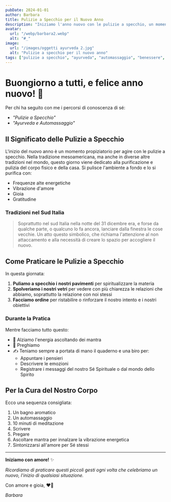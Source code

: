 ```yaml
---
pubDate: 2024-01-01
author: Barbara
title: Pulizie a Specchio per il Nuovo Anno
description: "Iniziamo l'anno nuovo con le pulizie a specchio, un momento di purificazione e rinnovamento per il corpo e la casa."
avatar:
  url: "/webp/barbara2.webp"
  alt: "#_"
image:
  url: "/images/oggetti ayurveda 2.jpg"
  alt: "Pulizie a specchio per il nuovo anno"
tags: ["pulizie a specchio", "ayurveda", "automassaggio", "benessere", "purificazione", "nuovo anno"]
---
```


# Buongiorno a tutti, e felice anno nuovo! 🎊

Per chi ha seguito con me i percorsi di conoscenza di sé:
- _"Pulizie a Specchio"_
- _"Ayurveda e Automassaggio"_

## Il Significato delle Pulizie a Specchio

L'inizio del nuovo anno è un momento propiziatorio per agire con le pulizie a specchio. Nella tradizione mesoamericana, ma anche in diverse altre tradizioni nel mondo, questo giorno viene dedicato alla purificazione e pulizia del corpo fisico e della casa. Si pulisce l'ambiente a fondo e lo si purifica con:
- Frequenze alte energetiche
- Vibrazione d'amore
- Gioia
- Gratitudine

### Tradizioni nel Sud Italia

> Soprattutto nel sud Italia nella notte del 31 dicembre era, e forse da qualche parte, o qualcuno lo fa ancora, lanciare dalla finestra le cose vecchie. Un atto questo simbolico, che richiama l'attenzione al non attaccamento e alla necessità di creare lo spazio per accogliere il nuovo.

## Come Praticare le Pulizie a Specchio

In questa giornata:
1. **Puliamo a specchio i nostri pavimenti** per spiritualizzare la materia
2. **Spolveriamo i nostri vetri** per vedere con più chiarezza le relazioni che abbiamo, soprattutto la relazione con noi stessi
3. **Facciamo ordine** per ristabilire o rinforzare il nostro intento e i nostri obiettivi

### Durante la Pratica
Mentre facciamo tutto questo:
- 🎵 Alziamo l'energia ascoltando dei mantra
- 🙏 Preghiamo
- ✍️ Teniamo sempre a portata di mano il quaderno e una biro per:
  - Appuntare i pensieri
  - Descrivere le emozioni
  - Registrare i messaggi del nostro Sé Spirituale o dal mondo dello Spirito

## Per la Cura del Nostro Corpo

Ecco una sequenza consigliata:
1. Un bagno aromatico
2. Un automassaggio
3. 10 minuti di meditazione
4. Scrivere
5. Pregare
6. Ascoltare mantra per innalzare la vibrazione energetica
7. Sintonizzarsi all'amore per Sé stessi

---

**Iniziamo con amore!** ✨

_Ricordiamo di praticare questi piccoli gesti ogni volta che celebriamo un nuovo, l'inizio di qualsiasi situazione._

Con amore e gioia, ❤️🙏

_Barbara_
